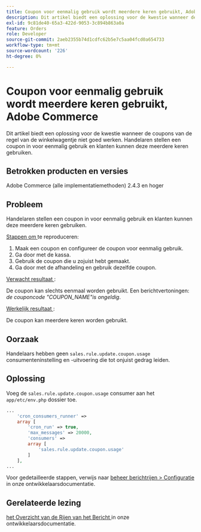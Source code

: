 ```yaml
---
title: Coupon voor eenmalig gebruik wordt meerdere keren gebruikt, Adobe Commerce
description: Dit artikel biedt een oplossing voor de kwestie wanneer de coupons van de regel van de winkelwagentje niet goed werken. Handelaren stellen een coupon in voor eenmalig gebruik en klanten kunnen deze meerdere keren gebruiken.
exl-id: 9c81de40-65a3-422d-9053-3c894b863a0a
feature: Orders
role: Developer
source-git-commit: 2aeb2355b74d1cdfc62b5e7c5aa04fcd0a654733
workflow-type: tm+mt
source-wordcount: '226'
ht-degree: 0%

---
```


# Coupon voor eenmalig gebruik wordt meerdere keren gebruikt, Adobe Commerce

Dit artikel biedt een oplossing voor de kwestie wanneer de coupons van de regel van de winkelwagentje niet goed werken. Handelaren stellen een coupon in voor eenmalig gebruik en klanten kunnen deze meerdere keren gebruiken.


## Betrokken producten en versies

Adobe Commerce (alle implementatiemethoden) 2.4.3 en hoger

## Probleem

Handelaren stellen een coupon in voor eenmalig gebruik en klanten kunnen deze meerdere keren gebruiken.

<u> Stappen om </u> te reproduceren:

1. Maak een coupon en configureer de coupon voor eenmalig gebruik.
1. Ga door met de kassa.
1. Gebruik de coupon die u zojuist hebt gemaakt.
1. Ga door met de afhandeling en gebruik dezelfde coupon.

<u> Verwacht resultaat </u>:

De coupon kan slechts eenmaal worden gebruikt. Een berichtvertoningen: *de couponcode &quot;COUPON_NAME&quot;is ongeldig*.

<u> Werkelijk resultaat </u>:

De coupon kan meerdere keren worden gebruikt.


## Oorzaak

Handelaars hebben geen `sales.rule.update.coupon.usage` consumenteninstelling en -uitvoering die tot onjuist gedrag leiden.

## Oplossing

Voeg de `sales.rule.update.coupon.usage` consumer aan het `app/etc/env.php` dossier toe.

```php
...
    'cron_consumers_runner' =>
    array [
        'cron_run' => true,
        'max_messages' => 20000,
        'consumers' =>
        array [
            'sales.rule.update.coupon.usage'
        ]
    ],
...
```

Voor gedetailleerde stappen, verwijs naar [ beheer berichtrijen > Configuratie ](https://experienceleague.adobe.com/en/docs/commerce-operations/configuration-guide/message-queues/manage-message-queues#configuration) in onze ontwikkelaarsdocumentatie.

## Gerelateerde lezing

[ het Overzicht van de Rijen van het Bericht ](https://experienceleague.adobe.com/en/docs/commerce-operations/configuration-guide/message-queues/message-queue-framework) in onze ontwikkelaarsdocumentatie.
